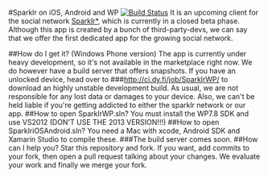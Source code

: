 #Sparklr on iOS, Android and WP [![Build Status](http://ci.dy.fi/buildStatus/icon?job=SparklrWP)](http://ci.dy.fi/job/SparklrWP/)
It is an upcoming client for the social network [Sparklr*](http://www.sparklr.me), which is currently in a closed beta phase. Although this app is created by a bunch of third-party-devs, we can say that we offer the first dedicated app for the growing social network.

##How do I get it? (Windows Phone version)
The app is currently under heavy development, so it's not available in the marketplace right now. We do however have a build server that offers snapshots. If you have an unlocked device, head over to 
###http://ci.dy.fi/job/SparklrWP/
to download an highly unstable development build. As usual, we are not responsible for any lost data or damages to your device. Also, we can't be held liable if you're getting addicted to either the sparklr network or our app.
##How to open SparklrWP.sln?
You must install the WP7.8 SDK and use VS2012 (DON'T USE THE 2013 VERSION!!!)
##How to open SparklriOSAndroid.sln?
You need a Mac with xcode, Android SDK and Xamarin Studio to compile these.
###The build server comes soon.
##How can I help you?
Star this repository and fork. If you want, add commits to your fork, then open a pull request talking about your changes. We evaluate your work and finally we merge your fork.
